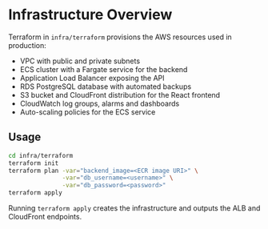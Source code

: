 # Infrastructure Overview

Terraform in `infra/terraform` provisions the AWS resources used in production:

- VPC with public and private subnets
- ECS cluster with a Fargate service for the backend
- Application Load Balancer exposing the API
- RDS PostgreSQL database with automated backups
- S3 bucket and CloudFront distribution for the React frontend
- CloudWatch log groups, alarms and dashboards
- Auto-scaling policies for the ECS service

## Usage

```bash
cd infra/terraform
terraform init
terraform plan -var="backend_image=<ECR image URI>" \
               -var="db_username=<username>" \
               -var="db_password=<password>"
terraform apply
```

Running `terraform apply` creates the infrastructure and outputs the ALB and CloudFront endpoints.
